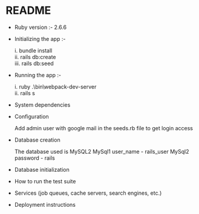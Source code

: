 # README

* Ruby version :- 2.6.6

* Initializing the app :-

  i. bundle install\
  ii. rails db:create\
  iii. rails db:seed
  
* Running the app :-
  
  i. ruby .\bin\webpack-dev-server\
  ii. rails s

* System dependencies

* Configuration

  Add admin user with google mail in the seeds.rb file to get login access

* Database creation

  The database used is MySQL2
  MySql1 user_name - rails_user
  MySql2 password - rails
  

* Database initialization

* How to run the test suite

* Services (job queues, cache servers, search engines, etc.)

* Deployment instructions

